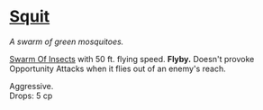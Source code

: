 # [Squit](https://hollowknight.wiki/w/Squit)

*A swarm of green mosquitoes.*

[Swarm Of Insects](https://5e.tools/bestiary.html#swarm%20of%20insects_xmm) with 50 ft. flying speed.
**Flyby.** Doesn't provoke Opportunity Attacks when it flies out of an enemy's reach.

Aggressive.  
Drops: 5 cp  
